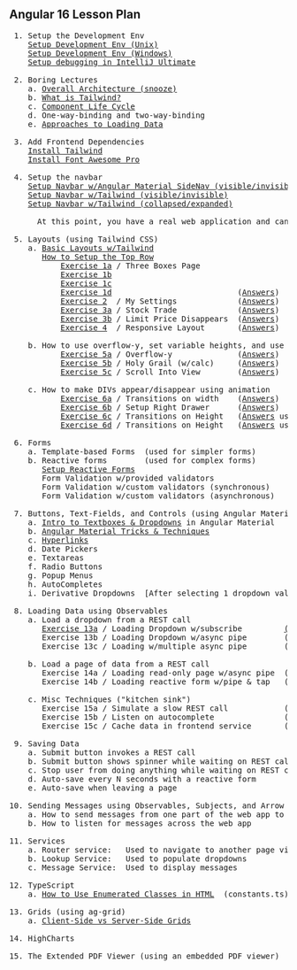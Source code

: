 Angular 16 Lesson Plan
-----------------------

<pre>
 1. Setup the Development Env
    <a href="https://docs.google.com/document/d/1-vutLIaIN0A3WDm0P4gf9yFRLNyVVX8s2RZLWrbdT-o/edit">Setup Development Env (Unix)</a>
    <a href="https://docs.google.com/document/d/1-vutLIaIN0A3WDm0P4gf9yFRLNyVVX8s2RZLWrbdT-o/edit">Setup Development Env (Windows)</a>
    <a href="https://github.com/traderres/webClass/blob/master/learnAngular/lessons_Angular16/howToDebugExistingWebapp.txt">Setup debugging in IntelliJ Ultimate</a>

 2. Boring Lectures
    a. <a href="https://github.com/traderres/webClass/blob/master/learnAngular/lessons_Angular16/lectures/boring.lecture.overallArchitecture.txt">Overall Architecture (snooze)</a>
    b. <a href="https://github.com/traderres/webClass/blob/master/learnAngular/lessons_Angular16/lectures/boring.lecture.what.is.tailwind.txt">What is Tailwind?</a>
    c. <a href="https://github.com/traderres/webClass/blob/master/learnAngular/lessons_Angular16/lectures/boring.lecture.component.lifecycle.txt">Component Life Cycle</a>
    d. One-way-binding and two-way-binding
    e. <a href="https://github.com/traderres/webClass/blob/master/learnAngular/lessons_Angular16/lectures/boring.lecture.approaches.loading.data.txt">Approaches to Loading Data</a>

 3. Add Frontend Dependencies
    <a href="https://github.com/traderres/webClass/blob/master/learnAngular/lessons_Angular16/lesson03_installTailwind.txt">Install Tailwind</a>
    <a href="https://github.com/traderres/webClass/blob/master/learnAngular/lessons_Angular16/lesson04_installFontAwesome.txt">Install Font Awesome Pro</a>

 4. Setup the navbar
    <a href="https://github.com/traderres/webClass/blob/master/learnAngular/lessons_Angular16/lesson05a_setupNavBarWithAngularMaterialSideNav.txt">Setup Navbar w/Angular Material SideNav (visible/invisible)</a>
    <a href="https://github.com/traderres/webClass/blob/master/learnAngular/lessons_Angular16/lesson05b_setupNavBarUsingTailWind.txt">Setup Navbar w/Tailwind (visible/invisible)</a>
    <a href="https://github.com/traderres/webClass/blob/master/learnAngular/lessons_Angular16/lesson05c_setupNavBarUsingTailWindAlwaysVisible.txt">Setup Navbar w/Tailwind (collapsed/expanded)</a>

      At this point, you have a real web application and can start adding page views
    
 5. Layouts (using Tailwind CSS)
    a. <a href="https://github.com/traderres/webClass/blob/master/learnAngular/lessons_Angular16/lectures/boring.lecture.basic.layouts.txt">Basic Layouts w/Tailwind</a>            
       <a href="https://github.com/traderres/webClass/blob/master/learnAngular/lessons_Angular16/howToSetupTopRow.txt">How to Setup the Top Row</a>
           <a href="https://github.com/traderres/webClass/blob/master/learnAngular/lessons_Angular16/exercises/exercise01a.question.txt">Exercise 1a</a> / Three Boxes Page
           <a href="https://github.com/traderres/webClass/blob/master/learnAngular/lessons_Angular16/exercises/exercise01b.question.txt">Exercise 1b</a>
           <a href="https://github.com/traderres/webClass/blob/master/learnAngular/lessons_Angular16/exercises/exercise01c.question.txt">Exercise 1c</a>
           <a href="https://github.com/traderres/webClass/blob/master/learnAngular/lessons_Angular16/exercises/exercise01d.question.txt">Exercise 1d</a>                           (<a href="https://github.com/traderres/webClass/blob/master/learnAngular/lessons_Angular16/exercises/exercise01d.answers.txt">Answers</a>)
           <a href="https://github.com/traderres/webClass/blob/master/learnAngular/lessons_Angular16/exercises/exercise02.my-settings.question.txt">Exercise 2</a>  / My Settings             (<a href="https://github.com/traderres/webClass/blob/master/learnAngular/lessons_Angular16/exercises/exercise02.my-settings.answers.txt">Answers</a>)
           <a href="https://github.com/traderres/webClass/blob/master/learnAngular/lessons_Angular16/exercises/exercise03a.stock-trade.question.txt">Exercise 3a</a> / Stock Trade             (<a href="https://github.com/traderres/webClass/blob/master/learnAngular/lessons_Angular16/exercises/exercise03a.stock-trade.answers.txt">Answers</a>)
           <a href="https://github.com/traderres/webClass/blob/master/learnAngular/lessons_Angular16/exercises/exercise03b.stock-trade.question.txt">Exercise 3b</a> / Limit Price Disappears  (<a href="https://github.com/traderres/webClass/blob/master/learnAngular/lessons_Angular16/exercises/exercise03b.stock-trade.answers.txt">Answers</a>)
           <a href="https://github.com/traderres/webClass/blob/master/learnAngular/lessons_Angular16/exercises/exercise04.responsive.layout.question.txt">Exercise 4</a>  / Responsive Layout       (<a href="https://github.com/traderres/webClass/blob/master/learnAngular/lessons_Angular16/exercises/exercise04.responsive.layout.answers.txt">Answers</a>)

    b. How to use overflow-y, set variable heights, and use fixed divs
           <a href="https://github.com/traderres/webClass/blob/master/learnAngular/lessons_Angular16/exercises/exercise05a.overflow-y.question.txt">Exercise 5a</a> / Overflow-y              (<a href="https://github.com/traderres/webClass/blob/master/learnAngular/lessons_Angular16/exercises/exercise05a.overflow-y.answers.txt">Answers</a>)
           <a href="https://github.com/traderres/webClass/blob/master/learnAngular/lessons_Angular16/exercises/exercise05b.holy-grail.question.txt">Exercise 5b</a> / Holy Grail (w/calc)     (<a href="https://github.com/traderres/webClass/blob/master/learnAngular/lessons_Angular16/exercises/exercise05b.holy-grail.answers.txt">Answers</a>)
           <a href="https://github.com/traderres/webClass/blob/master/learnAngular/lessons_Angular16/exercises/exercise05c.scroll-into-view.question.txt">Exercise 5c</a> / Scroll Into View        (<a href="https://github.com/traderres/webClass/blob/master/learnAngular/lessons_Angular16/exercises/exercise05c.scroll-into-view.answers.txt">Answers</a>)

    c. How to make DIVs appear/disappear using animation
           <a href="https://github.com/traderres/webClass/blob/master/learnAngular/lessons_Angular16/exercises/exercise06a.howToDoTransitionsOnWidth.question.txt">Exercise 6a</a> / Transitions on width    (<a href="https://github.com/traderres/webClass/blob/master/learnAngular/lessons_Angular16/exercises/exercise06a.howToDoTransitionsOnWidth.answers.txt">Answers</a>)
           <a href="https://github.com/traderres/webClass/blob/master/learnAngular/lessons_Angular16/exercises/exercise06b.right-side-slide-out-drawer.question.txt">Exercise 6b</a> / Setup Right Drawer      (<a href="https://github.com/traderres/webClass/blob/master/learnAngular/lessons_Angular16/exercises/exercise06b.right-side-slide-out-drawer.answers.txt">Answers</a>)
           <a href="https://github.com/traderres/webClass/blob/master/learnAngular/lessons_Angular16/exercises/exercise06c.howToDoTransitionsOnHeightUsingTemplateVar.question.txt">Exercise 6c</a> / Transitions on Height   (<a href="https://github.com/traderres/webClass/blob/master/learnAngular/lessons_Angular16/exercises/exercise06c.howToDoTransitionsOnHeightUsingTemplateVar.answers.txt">Answers</a> using template variable)
           <a href="https://github.com/traderres/webClass/blob/master/learnAngular/lessons_Angular16/exercises/exercise06d.howToDoTransitionsOnHeightUsingTailwind.question.txt">Exercise 6d</a> / Transitions on Height   (<a href="https://github.com/traderres/webClass/blob/master/learnAngular/lessons_Angular16/exercises/exercise06d.howToDoTransitionsOnHeightUsingTailwind.answers.txt">Answers</a> using pure tailwind approach)
  
 6. Forms
    a. Template-based Forms  (used for simpler forms)
    b. Reactive forms        (used for complex forms)
       <a href="https://github.com/traderres/webClass/blob/master/learnAngular/lessons_Angular16/howToSetupReactiveForm.txt">Setup Reactive Forms</a>
       Form Validation w/provided validators
       Form Validation w/custom validators (synchronous)
       Form Validation w/custom validators (asynchronous)

 7. Buttons, Text-Fields, and Controls (using Angular Material)
    a. <a href="https://github.com/traderres/webClass/blob/master/learnAngular/lessons_Angular16/lectures/boring.lecture.dropdowns.and.textboxes.txt">Intro to Textboxes & Dropdowns</a> in Angular Material
    b. <a href="https://github.com/traderres/webClass/blob/master/learnAngular/lessons_Angular16/lectures/boring.lecture.angular.tricks.and.techniques.txt">Angular Material Tricks & Techniques</a>
    c. <a href="https://github.com/traderres/webClass/blob/master/learnAngular/lessons_Angular16/howToAddHyperlinks.txt">Hyperlinks</a>
    d. Date Pickers
    e. Textareas
    f. Radio Buttons
    g. Popup Menus
    h. AutoCompletes
    i. Derivative Dropdowns  [After selecting 1 dropdown value, change a 2nd dropdown's options]

 8. Loading Data using Observables
    a. Load a dropdown from a REST call
       <a href="https://github.com/traderres/webClass/blob/master/learnAngular/lessons_Angular16/exercises/exercise13a.load-dropdown-with-subscribe.question.txt">Exercise 13a</a> / Loading Dropdown w/subscribe         <a href="https://github.com/traderres/webClass/blob/master/learnAngular/lessons_Angular16/exercises/exercise13a.load-dropdown-with-subscribe.answers.txt">(Answers)</a>
       Exercise 13b / Loading Dropdown w/async pipe        (Answers)
       Exercise 13c / Loading w/multiple async pipe        (Answers)

    b. Load a page of data from a REST call
       Exercise 14a / Loading read-only page w/async pipe  (Answers)
       Exercise 14b / Loading reactive form w/pipe & tap   (Answers)
       
    c. Misc Techniques ("kitchen sink")
       Exercise 15a / Simulate a slow REST call            (Answers)
       Exercise 15b / Listen on autocomplete               (Answers)
       Exercise 15c / Cache data in frontend service       (Answers)

 9. Saving Data 
    a. Submit button invokes a REST call
    b. Submit button shows spinner while waiting on REST call
    c. Stop user from doing anything while waiting on REST call
    d. Auto-save every N seconds with a reactive form
    e. Auto-save when leaving a page  

10. Sending Messages using Observables, Subjects, and Arrow Functions
    a. How to send messages from one part of the web app to another
    b. How to listen for messages across the web app

11. Services
    a. Router service:   Used to navigate to another page view
    b. Lookup Service:   Used to populate dropdowns
    c. Message Service:  Used to display messages
 
12. TypeScript
    a. <a href="https://github.com/traderres/webClass/blob/master/learnAngular/lessons_Angular16/howToReferenceEnumClass.txt">How to Use Enumerated Classes in HTML</a>  (constants.ts)

13. Grids (using ag-grid)
    a. <a href="https://github.com/traderres/webClass/blob/master/learnAngular/lessons_Angular16/lectures/boring.lecture.grids.txt">Client-Side vs Server-Side Grids</a>

14. HighCharts

15. The Extended PDF Viewer (using an embedded PDF viewer)

</pre>